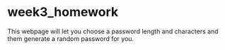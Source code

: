 # week3_homework

This webpage will let you choose a password length and characters and them generate a random password for you.